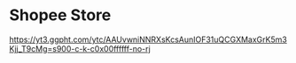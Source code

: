 # Shopee Store

https://yt3.ggpht.com/ytc/AAUvwniNNRXsKcsAunIOF31uQCGXMaxGrK5m3Kjj_T9cMg=s900-c-k-c0x00ffffff-no-rj
